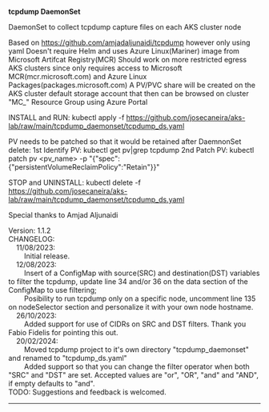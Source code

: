 
**tcpdump DaemonSet**

DaemonSet to collect tcpdump capture files on each AKS cluster node

Based on https://github.com/amjadaljunaidi/tcpdump however only using yaml
Doesn't require Helm and uses Azure Linux(Mariner) image from Microsoft Artifcat Registry(MCR)
Should work on more restricted egress AKS clusters since only requires access to Microsoft MCR(mcr.microsoft.com) and Azure Linux Packages(packages.microsoft.com)
A PV/PVC share will be created on the AKS cluster default storage account that then can be browsed on cluster "MC_" Resource Group using Azure Portal

INSTALL and RUN: kubectl apply -f https://github.com/josecaneira/aks-lab/raw/main/tcpdump_daemonset/tcpdump_ds.yaml

PV needs to be patched so that it would be retained after DaemnonSet delete:
    1st Identify PV: kubectl get pv|grep tcpdump
    2nd Patch PV: kubectl patch pv <pv_name>  -p "{\"spec\":{\"persistentVolumeReclaimPolicy\":\"Retain\"}}"

STOP and UNINSTALL: kubectl delete -f https://github.com/josecaneira/aks-lab/raw/main/tcpdump_daemonset/tcpdump_ds.yaml

Special thanks to Amjad Aljunaidi

Version: 1.1.2<br>
CHANGELOG:<br>
&nbsp;&nbsp;&nbsp;&nbsp;11/08/2023:<br>
&nbsp;&nbsp;&nbsp;&nbsp;&nbsp;&nbsp;&nbsp;&nbsp;Initial release.<br>
&nbsp;&nbsp;&nbsp;&nbsp;12/08/2023:<br>
&nbsp;&nbsp;&nbsp;&nbsp;&nbsp;&nbsp;&nbsp;&nbsp;Insert of a ConfigMap with source(SRC) and destination(DST) variables to filter the tcpdump, update line 34 and/or 36 on the data section of the ConfigMap to use filtering;<br>
&nbsp;&nbsp;&nbsp;&nbsp;&nbsp;&nbsp;&nbsp;&nbsp;Posibility to run tcpdump only on a specific node, uncomment line 135 on nodeSelector section and personalize it with your own node hostname.<br>
&nbsp;&nbsp;&nbsp;&nbsp;26/10/2023:<br>
&nbsp;&nbsp;&nbsp;&nbsp;&nbsp;&nbsp;&nbsp;&nbsp;Added support for use of CIDRs on SRC and DST filters. Thank you Fabio Fidelis for pointing this out.<br>
&nbsp;&nbsp;&nbsp;&nbsp;20/02/2024:<br>
&nbsp;&nbsp;&nbsp;&nbsp;&nbsp;&nbsp;&nbsp;&nbsp;Moved tcpdump project to it's own directory "tcpdump_daemonset" and renamed to "tcpdump_ds.yaml"<br>
&nbsp;&nbsp;&nbsp;&nbsp;&nbsp;&nbsp;&nbsp;&nbsp;Added support so that you can change the filter operator when both "SRC" and "DST" are set. Accepted values are "or", "OR", "and" and "AND", if empty defaults to "and".<br>
TODO: Suggestions and feedback is welcomed.<br>

__________________________________________________________________________________________________________________________________________________________________________________________________________
